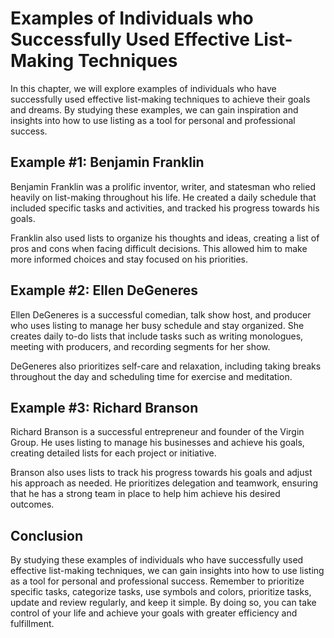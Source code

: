 Examples of Individuals who Successfully Used Effective List-Making Techniques
===============================================================================================================================

In this chapter, we will explore examples of individuals who have successfully used effective list-making techniques to achieve their goals and dreams. By studying these examples, we can gain inspiration and insights into how to use listing as a tool for personal and professional success.

Example #1: Benjamin Franklin
-----------------------------

Benjamin Franklin was a prolific inventor, writer, and statesman who relied heavily on list-making throughout his life. He created a daily schedule that included specific tasks and activities, and tracked his progress towards his goals.

Franklin also used lists to organize his thoughts and ideas, creating a list of pros and cons when facing difficult decisions. This allowed him to make more informed choices and stay focused on his priorities.

Example #2: Ellen DeGeneres
---------------------------

Ellen DeGeneres is a successful comedian, talk show host, and producer who uses listing to manage her busy schedule and stay organized. She creates daily to-do lists that include tasks such as writing monologues, meeting with producers, and recording segments for her show.

DeGeneres also prioritizes self-care and relaxation, including taking breaks throughout the day and scheduling time for exercise and meditation.

Example #3: Richard Branson
---------------------------

Richard Branson is a successful entrepreneur and founder of the Virgin Group. He uses listing to manage his businesses and achieve his goals, creating detailed lists for each project or initiative.

Branson also uses lists to track his progress towards his goals and adjust his approach as needed. He prioritizes delegation and teamwork, ensuring that he has a strong team in place to help him achieve his desired outcomes.

Conclusion
----------

By studying these examples of individuals who have successfully used effective list-making techniques, we can gain insights into how to use listing as a tool for personal and professional success. Remember to prioritize specific tasks, categorize tasks, use symbols and colors, prioritize tasks, update and review regularly, and keep it simple. By doing so, you can take control of your life and achieve your goals with greater efficiency and fulfillment.

